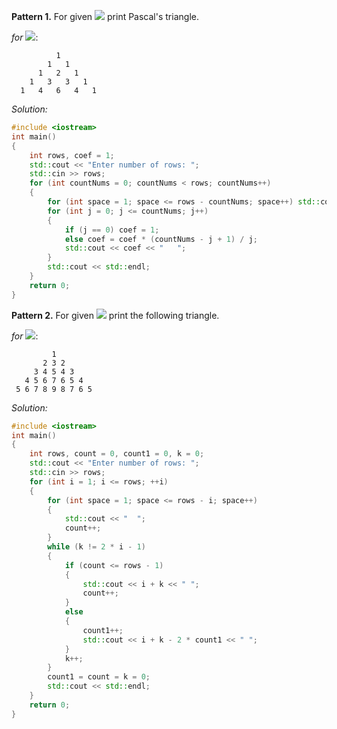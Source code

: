 **Pattern 1.** For given <img src="https://latex.codecogs.com/svg.latex?\Large&space;n"> print Pascal's triangle.

*for* <img src="https://latex.codecogs.com/svg.latex?\Large&space;n=5">:
``` 
          1
        1   1
      1   2   1
    1   3   3   1
  1   4   6   4   1
```
*Solution:*

```cpp
#include <iostream>
int main()
{
	int rows, coef = 1;
	std::cout << "Enter number of rows: ";
	std::cin >> rows;
	for (int countNums = 0; countNums < rows; countNums++)
	{
		for (int space = 1; space <= rows - countNums; space++)	std::cout << "  ";
		for (int j = 0; j <= countNums; j++)
		{
			if (j == 0) coef = 1;
			else coef = coef * (countNums - j + 1) / j;
			std::cout << coef << "   ";
		}
		std::cout << std::endl;
	}
	return 0;
}
```

**Pattern 2.** For given <img src="https://latex.codecogs.com/svg.latex?\Large&space;n"> print the following triangle.

*for* <img src="https://latex.codecogs.com/svg.latex?\Large&space;n=5">:
``` 
         1
       2 3 2
     3 4 5 4 3
   4 5 6 7 6 5 4
 5 6 7 8 9 8 7 6 5
```
*Solution:*

```cpp
#include <iostream>
int main()
{
	int rows, count = 0, count1 = 0, k = 0;
	std::cout << "Enter number of rows: ";
	std::cin >> rows;
	for (int i = 1; i <= rows; ++i)
	{
		for (int space = 1; space <= rows - i; space++)
		{
			std::cout << "  ";
			count++;
		}
		while (k != 2 * i - 1)
		{
			if (count <= rows - 1)
			{
				std::cout << i + k << " ";
				count++;
			}
			else
			{
				count1++;
				std::cout << i + k - 2 * count1 << " ";
			}
			k++;
		}
		count1 = count = k = 0;
		std::cout << std::endl;
	}
	return 0;
}
```
